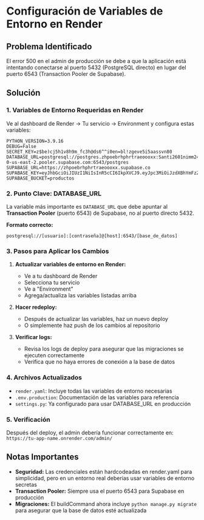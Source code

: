 # Configuración de Variables de Entorno en Render

## Problema Identificado
El error 500 en el admin de producción se debe a que la aplicación está intentando conectarse al puerto 5432 (PostgreSQL directo) en lugar del puerto 6543 (Transaction Pooler de Supabase).

## Solución

### 1. Variables de Entorno Requeridas en Render

Ve al dashboard de Render → Tu servicio → Environment y configura estas variables:

```
PYTHON_VERSION=3.9.16
DEBUG=False
SECRET_KEY=z$be)cj5h1v8h9m_fc3h@ds6^^i0en=bl!zgeve5i5aassvn80
DATABASE_URL=postgresql://postgres.zhpoebrhphrtraeoooxx:Santi2601nimm246ok@aws-0-us-east-2.pooler.supabase.com:6543/postgres
SUPABASE_URL=https://zhpoebrhphrtraeoooxx.supabase.co
SUPABASE_KEY=eyJhbGciOiJIUzI1NiIsInR5cCI6IkpXVCJ9.eyJpc3MiOiJzdXBhYmFzZSIsInJlZiI6InpocG9lYnJocGhydHJhZW9vb3h4Iiwicm9sZSI6ImFub24iLCJpYXQiOjE3NTA3ODc0NTcsImV4cCI6MjA2NjM2MzQ1N30.hK61usDKGVJjsLQlc3yubrqBzfjI5_4TA3iNL7nH8is
SUPABASE_BUCKET=productos
```

### 2. Punto Clave: DATABASE_URL

La variable más importante es `DATABASE_URL` que debe apuntar al **Transaction Pooler** (puerto 6543) de Supabase, no al puerto directo 5432.

**Formato correcto:**
```
postgresql://[usuario]:[contraseña]@[host]:6543/[base_de_datos]
```

### 3. Pasos para Aplicar los Cambios

1. **Actualizar variables de entorno en Render:**
   - Ve a tu dashboard de Render
   - Selecciona tu servicio
   - Ve a "Environment"
   - Agrega/actualiza las variables listadas arriba

2. **Hacer redeploy:**
   - Después de actualizar las variables, haz un nuevo deploy
   - O simplemente haz push de los cambios al repositorio

3. **Verificar logs:**
   - Revisa los logs de deploy para asegurar que las migraciones se ejecuten correctamente
   - Verifica que no haya errores de conexión a la base de datos

### 4. Archivos Actualizados

- `render.yaml`: Incluye todas las variables de entorno necesarias
- `.env.production`: Documentación de las variables para referencia
- `settings.py`: Ya configurado para usar DATABASE_URL en producción

### 5. Verificación

Después del deploy, el admin debería funcionar correctamente en:
`https://tu-app-name.onrender.com/admin/`

## Notas Importantes

- **Seguridad:** Las credenciales están hardcodeadas en render.yaml para simplicidad, pero en un entorno real deberías usar variables de entorno secretas
- **Transaction Pooler:** Siempre usa el puerto 6543 para Supabase en producción
- **Migraciones:** El buildCommand ahora incluye `python manage.py migrate` para asegurar que la base de datos esté actualizada